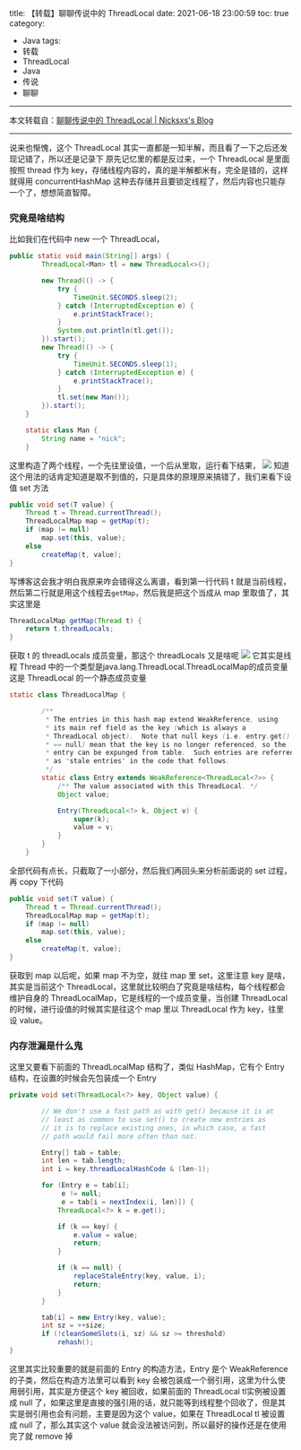 title: 【转载】聊聊传说中的 ThreadLocal
date: 2021-06-18 23:00:59
toc: true
category:
 - Java
tags: 
 - 转载
 - ThreadLocal
 - Java
 - 传说
 - 聊聊
---

本文转载自：[聊聊传说中的 ThreadLocal | Nicksxs's Blog](https://nicksxs.me/2021/05/30/%E8%81%8A%E8%81%8A%E4%BC%A0%E8%AF%B4%E4%B8%AD%E7%9A%84-ThreadLocal/)

---

说来也惭愧，这个 ThreadLocal 其实一直都是一知半解，而且看了一下之后还发现记错了，所以还是记录下
原先记忆里的都是反过来，一个 ThreadLocal 是里面按照 thread 作为 key，存储线程内容的，真的是半解都米有，完全是错的，这样就得用 concurrentHashMap 这种去存储并且要锁定线程了，然后内容也只能存一个了，想想简直智障。


<!-- more -->


### 究竟是啥结构

比如我们在代码中 new 一个 ThreadLocal，

```java
public static void main(String[] args) {
        ThreadLocal<Man> tl = new ThreadLocal<>();

        new Thread(() -> {
            try {
                TimeUnit.SECONDS.sleep(2);
            } catch (InterruptedException e) {
                e.printStackTrace();
            }
            System.out.println(tl.get());
        }).start();
        new Thread(() -> {
            try {
                TimeUnit.SECONDS.sleep(1);
            } catch (InterruptedException e) {
                e.printStackTrace();
            }
            tl.set(new Man());
        }).start();
    }

    static class Man {
        String name = "nick";
    }
```

这里构造了两个线程，一个先往里设值，一个后从里取，运行看下结果，
[![](https://b3logfile.com/file/2021/06/solo-fetchupload-4364314004435277633-2aff4abf.png)](https://b3logfile.com/file/2021/06/solo-fetchupload-4364314004435277633-2aff4abf.png)
知道这个用法的话肯定知道是取不到值的，只是具体的原理原来搞错了，我们来看下设值 set 方法

```java
public void set(T value) {
    Thread t = Thread.currentThread();
    ThreadLocalMap map = getMap(t);
    if (map != null)
        map.set(this, value);
    else
        createMap(t, value);
}
```

写博客这会我才明白我原来咋会错得这么离谱，看到第一行代码 t 就是当前线程，然后第二行就是用这个线程去`getMap`，然后我是把这个当成从 map 里取值了，其实这里是

```java
ThreadLocalMap getMap(Thread t) {
    return t.threadLocals;
}
```

获取 t 的 threadLocals 成员变量，那这个 threadLocals 又是啥呢
[![](https://b3logfile.com/file/2021/06/solo-fetchupload-7542247463152618388-f3cdbad4.png)](https://b3logfile.com/file/2021/06/solo-fetchupload-7542247463152618388-f3cdbad4.png)
它其实是线程 Thread 中的一个类型是java.lang.ThreadLocal.ThreadLocalMap的成员变量
这是 ThreadLocal 的一个静态成员变量

```java
static class ThreadLocalMap {

        /**
         * The entries in this hash map extend WeakReference, using
         * its main ref field as the key (which is always a
         * ThreadLocal object).  Note that null keys (i.e. entry.get()
         * == null) mean that the key is no longer referenced, so the
         * entry can be expunged from table.  Such entries are referred to
         * as "stale entries" in the code that follows.
         */
        static class Entry extends WeakReference<ThreadLocal<?>> {
            /** The value associated with this ThreadLocal. */
            Object value;

            Entry(ThreadLocal<?> k, Object v) {
                super(k);
                value = v;
            }
        }
    }
```

全部代码有点长，只截取了一小部分，然后我们再回头来分析前面说的 set 过程，再 copy 下代码

```java
public void set(T value) {
    Thread t = Thread.currentThread();
    ThreadLocalMap map = getMap(t);
    if (map != null)
        map.set(this, value);
    else
        createMap(t, value);
}
```

获取到 map 以后呢，如果 map 不为空，就往 map 里 set，这里注意 key 是啥，其实是当前这个 ThreadLocal，这里就比较明白了究竟是啥结构，每个线程都会维护自身的 ThreadLocalMap，它是线程的一个成员变量，当创建 ThreadLocal 的时候，进行设值的时候其实是往这个 map 里以 ThreadLocal 作为 key，往里设 value。

### 内存泄漏是什么鬼

这里又要看下前面的 ThreadLocalMap 结构了，类似 HashMap，它有个 Entry 结构，在设置的时候会先包装成一个 Entry

```java
private void set(ThreadLocal<?> key, Object value) {

        // We don't use a fast path as with get() because it is at
        // least as common to use set() to create new entries as
        // it is to replace existing ones, in which case, a fast
        // path would fail more often than not.

        Entry[] tab = table;
        int len = tab.length;
        int i = key.threadLocalHashCode & (len-1);

        for (Entry e = tab[i];
             e != null;
             e = tab[i = nextIndex(i, len)]) {
            ThreadLocal<?> k = e.get();

            if (k == key) {
                e.value = value;
                return;
            }

            if (k == null) {
                replaceStaleEntry(key, value, i);
                return;
            }
        }

        tab[i] = new Entry(key, value);
        int sz = ++size;
        if (!cleanSomeSlots(i, sz) && sz >= threshold)
            rehash();
}
```

这里其实比较重要的就是前面的 Entry 的构造方法，Entry 是个 WeakReference 的子类，然后在构造方法里可以看到 key 会被包装成一个弱引用，这里为什么使用弱引用，其实是方便这个 key 被回收，如果前面的 ThreadLocal tl实例被设置成 null 了，如果这里是直接的强引用的话，就只能等到线程整个回收了，但是其实是弱引用也会有问题，主要是因为这个 value，如果在 ThreadLocal tl 被设置成 null 了，那么其实这个 value 就会没法被访问到，所以最好的操作还是在使用完了就 remove 掉

